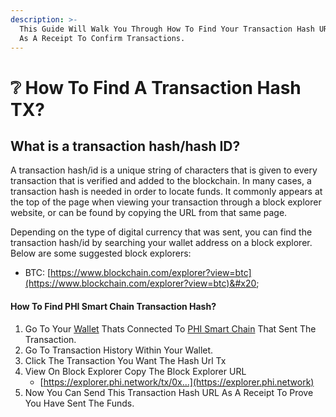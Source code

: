 ```yaml
---
description: >-
  This Guide Will Walk You Through How To Find Your Transaction Hash URL To Use
  As A Receipt To Confirm Transactions.
---
```


# ❔ How To Find A Transaction Hash TX?

## What is a transaction hash/hash ID?

A transaction hash/id is a unique string of characters that is given to every transaction that is verified and added to the blockchain. In many cases, a transaction hash is needed in order to locate funds. It commonly appears at the top of the page when viewing your transaction through a block explorer website, or can be found by copying the URL from that same page.&#x20;

Depending on the type of digital currency that was sent, you can find the transaction hash/id by searching your wallet address on a block explorer. Below are some suggested block explorers:



* BTC: [https://www.blockchain.com/explorer?view=btc](https://www.blockchain.com/explorer?view=btc)&#x20;

#### How To Find PHI Smart Chain Transaction Hash?

1. Go To Your [Wallet](../../../../use-phi-smart-chain/compatible-wallets/) Thats Connected To [PHI Smart Chain](../../../../use-phi-smart-chain/compatible-wallets/create-smart-chain-wallet/additional-phi-wallet-setup/) That Sent The Transaction.
2. Go To Transaction History Within Your Wallet.
3. Click The Transaction You Want The Hash Url Tx
4. View On Block Explorer Copy The Block Explorer URL
   * [https://explorer.phi.network/tx/0x...](https://explorer.phi.network)
5. Now You Can Send This Transaction Hash URL As A Receipt To Prove You Have Sent The Funds.&#x20;
